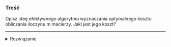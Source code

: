 ### Treść
Opisz ideę efektywnego algorytmu wyznaczania optymalnego kosztu obliczania iloczynu m macierzy. Jaki jest jego koszt?

------
<details><summary>Rozwiązanie</summary>
<p>

